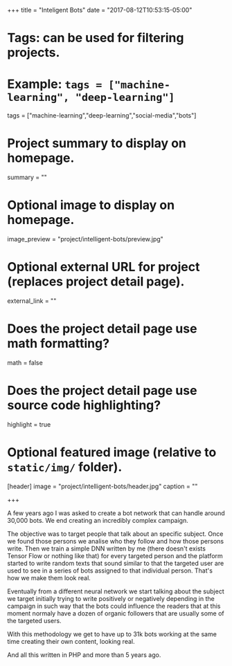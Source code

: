 +++
title = "Inteligent Bots"
date = "2017-08-12T10:53:15-05:00"

# Tags: can be used for filtering projects.
# Example: `tags = ["machine-learning", "deep-learning"]`
tags = ["machine-learning","deep-learning","social-media","bots"]

# Project summary to display on homepage.
summary = ""

# Optional image to display on homepage.
image_preview = "project/intelligent-bots/preview.jpg"

# Optional external URL for project (replaces project detail page).
external_link = ""

# Does the project detail page use math formatting?
math = false

# Does the project detail page use source code highlighting?
highlight = true

# Optional featured image (relative to `static/img/` folder).
[header]
image = "project/intelligent-bots/header.jpg"
caption = ""

+++

A few years ago I was asked to create a bot network that can handle around 30,000 bots. We end creating an incredibly complex campaign.

The objective was to target people that talk about an specific subject. Once we found those persons we analise who they follow and how those persons write. Then we train a simple DNN written by me (there doesn't exists Tensor Flow or nothing like that) for every targeted person and the platform started to write random texts that sound similar to that the targeted user are used to see in a series of bots assigned to that individual person. That's how we make them look real.

Eventually from a different neural network we start talking about the subject we target initially trying to write positively or negatively depending in the campaign in such way that the bots could influence the readers that at this moment normaly have a dozen of organic followers that are usually some of the targeted users.

With this methodology we get to have up to 31k bots working at the same time creating their own content, looking real. 

And all this written in PHP and more than 5 years ago. 